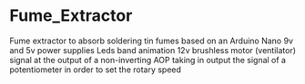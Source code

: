 # Fume_Extractor

Fume extractor to absorb soldering tin fumes based on an Arduino Nano
9v and 5v power supplies
Leds band animation
12v brushless motor (ventilator) signal at the output of a non-inverting AOP taking in output the signal of a potentiometer in order to set the rotary speed

